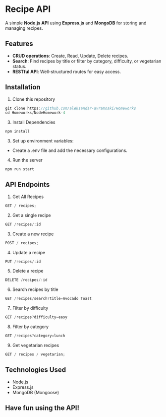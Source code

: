# Recipe API

A simple **Node.js API** using **Express.js** and **MongoDB** for storing and managing recipes.

## Features

- **CRUD operations**: Create, Read, Update, Delete recipes.
- **Search**: Find recipes by title or filter by category, difficulty, or vegetarian status.
- **RESTful API**: Well-structured routes for easy access.

## Installation

1. Clone this repository
```javascript
git clone https://github.com/aleksandar-avramoski/Homeworks
cd Homeworks/NodeHomework-4
```

3. Install Dependencies

```javascript
npm install
```

3. Set up environment variables:

- Create a .env file and add the necessary configurations.

4. Run the server

```javascript
npm run start
```

## API Endpoints

1. Get All Recipes

```javascript
GET / recipes;
```

2. Get a single recipe

```javascript
GET /recipes/:id
```

3. Create a new recipe

```javascript
POST / recipes;
```

4. Update a recipe

```javascript
PUT /recipes/:id
```

5. Delete a recipe

```javascript
DELETE /recipes/:id
```

6. Search recipes by title

```javascript
GET /recipes/search?title=Avocado Toast
```

7. Filter by difficulty

```javascript
GET /recipes?difficulty=easy
```

8. Filter by category

```javascript
GET /recipes?category=lunch
```

9. Get vegetarian recipes

```javascript
GET / recipes / vegetarian;
```

## Technologies Used

- Node.js
- Express.js
- MongoDB (Mongoose)

## Have fun using the API!

